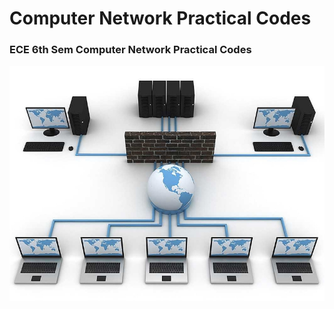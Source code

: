 # Computer Network Practical Codes 

### ECE 6th Sem Computer Network Practical Codes


<img src="./img/20130718134421-0_0.jpg">